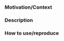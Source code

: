 <!--- provide a general summary of your changes in the title above -->

<!--- Mental Checklist
Go over these following points and check that your PR is complete.
- My code follows the code style and contributing guidelines of this project.
- The title is as descriptive as possible and prefixed with the type of change (e.g. feat, refactor, fix). 
  (Keep in mind that the title will be displayed in the change log)
- My commits are clean and concise and include what changed and why.
- My changes require a change to the documentation and I have updated it accordingly.
- I have added tests to cover my changes and all new and existing tests pass. 
- I provided steps for reviewers and users to test out my changes.
- My description is written in a way that externals can understand my changes. -->

### Motivation/Context
<!--- why is this change required? what problem does it solve? -->

### Description
<!--- describe your changes in detail -->
<!--- if you have multiple commits, how do they connect? -->

### How to use/reproduce
<!--- describe how reviewers can test your changes -->
 


